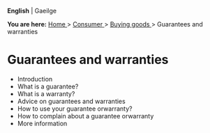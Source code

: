 **English** |  Gaeilge 

**You are here:** [ Home ](/en/) > [ Consumer ](/en/consumer/) > [ Buying
goods ](/en/consumer/shopping/) > Guarantees and warranties

#  Guarantees and warranties

  * Introduction 
  * What is a guarantee? 
  * What is a warranty? 
  * Advice on guarantees and warranties 
  * How to use your guarantee orwarranty? 
  * How to complain about a guarantee orwarranty 
  * More information 
